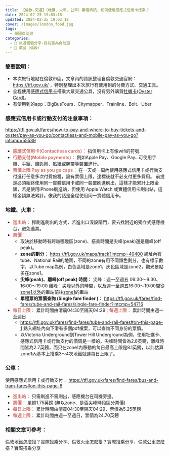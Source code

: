 ```yaml
---
title: 【倫敦-交通】（地鐵、火車、公車）票價資訊、如何使用感應式信用卡搭乘？
date: 2024-02-25 19:03:18
updated: 2024-02-25 19:03:18
cover: /images/london_food.jpg
tags:
  - 英國自助遊
categories: 
  - 🌴 旅遊體驗分享-目前皆為自助遊
  - 🥥 英國（倫敦） 
---
```

### 簡要說明：
+ 本次旅行地點在倫敦市區，文章內的資訊整理自倫敦交通官網：https://tfl.gov.uk/ ，特別整理出本次旅行有使用到的付費方式、交通工具。
+ 全程使用<u>感應式信用卡</u>搭乘大眾交通公具，沒有另外購買<u>牡蠣卡(Oyster Card)</u>。
+ 有使用到的app：BigBusTours、Citymapper、Trainline、Bolt、Uber

<!-- more -->

### 感應式信用卡或行動支付的注意事項：
https://tfl.gov.uk/fares/how-to-pay-and-where-to-buy-tickets-and-oyster/pay-as-you-go/contactless-and-mobile-pay-as-you-go?intcmp=55539
+  **<font color=#D1756F>感應式信用卡(Contactless cards)：</font>**
指信用卡上有像wifi的符號
+ **<font color=#D1756F>行動支付(Mobile payments)：</font>**
例如Apple Pay、Google Pay…可使用手機、手錶、鑰匙圈、貼紙或腕帶等裝置進行。
+ **<font color=#D1756F>票價上限 Pay as you go caps：</font>**
在一天或一周內使用感應式信用卡或行動支付進行任意多次付費旅程，設有票價上限，達標後就不必支付更多費用。
前提是必須始終使用同一實體信用卡或同一裝置刷進刷出，這樣才能累計上限金額，若是使用iPhone刷進站，但使用 Apple Watch 或實體信用卡刷出站，這樣金額無法累計。像我的話是全程使用同一實體信用卡。

### 地鐵、火車：
+ **<font color=#D1756F>進出站：</font>**
採刷進刷出的方式，若進出口沒設閘門，要去找附近的獨立式感應機台，避免逃票。
+ **<font color=#D1756F>票價：</font>**
   +	取決於移動時有跨越哪幾區(zone)、搭乘時間是尖峰(peak)還是離峰(off peak)。
   +	**zone的劃分**：
   https://tfl.gov.uk/maps/track?intcmp=40400
   網址內有tube、National Rail的地圖，不同的zone有用不同顏色劃分，也有標示數字，以Tube map為例，白色區域是zone1，灰色區域是zone2，觀光景點多在zone1。
   +	**尖峰(peak)、離峰(off peak) 時間：**
   尖峰：週一至週五 06:30～9:30、16:00～19:00
   離峰：尖峰以外的時間，以及週一至週五16:00～19:00間從<u>zone1以外</u>的車站前往<u>zone1</u>的車站
   +	**單程票的票價查詢 (Single fare finder )：**
   https://tfl.gov.uk/fares/find-fares/tube-and-rail-fares/single-fare-finder?intcmp=54716
+ **<font color=#D1756F>每日上限：</font>** 累計時間由清晨04:30至隔天04:29 ; **<font color=#D1756F>每週上限：</font>** 累計時間由週一至週日
   +	https://tfl.gov.uk/fares/find-fares/tube-and-rail-fares#on-this-page-1
     點入網址內向下滑有多個pdf檔案，可以查詢不同身份的票價。
   +	以Victoria Underground到Tower Hill Underground為例，使用牡蠣卡、感應式信用卡或行動支付的價錢是一樣的，尖峰時間皆為2.8英鎊，離峰時間皆為2.7英鎊，而只在zone1內移動的每日最高上限是8.1英鎊，以此估算zone1內基本上搭乘3～4次地鐵就達每日上限了。
### 公車：
使用感應式信用卡或行動支付：
https://tfl.gov.uk/fares/find-fares/bus-and-tram-fares#on-this-page-6
+ **<font color=#D1756F>進出站：</font>** 只需刷進不需刷出，感應機台在司機旁邊。
+ **<font color=#D1756F>票價：</font>** 單趟1.75英鎊 (無以zone、是否尖峰時段區分票價)
+ **<font color=#D1756F>每日上限：</font>**  累計時間由清晨04:30至隔天04:29，票價為5.25英鎊
+ **<font color=#D1756F>每週上限：</font>** 累計時間由週一至週日，票價為24.70英鎊

### 相關文章可參考：
倫敦地鐵怎麼搭？實際搭乘分享、倫敦火車怎麼搭？實際搭乘分享、倫敦公車怎麼搭？實際搭乘分享